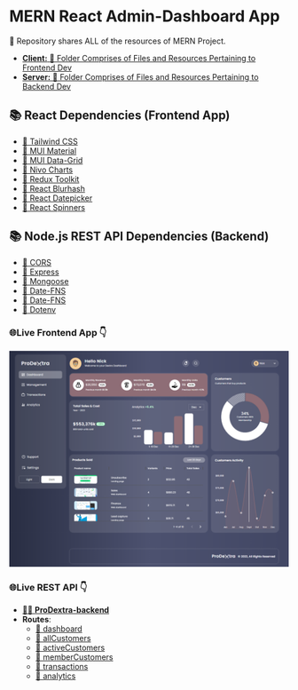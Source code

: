 # MERN React Admin-Dashboard App

🚀 Repository shares ALL of the resources of MERN Project.

- [**Client:** 🔗 Folder Comprises of Files and Resources Pertaining to Frontend Dev](https://github.com/femiaros/ProDextra-fullstack-admin/tree/master/client/)
- [**Server:** 🔗 Folder Comprises of Files and Resources Pertaining to Backend Dev](https://github.com/femiaros/ProDextra-fullstack-admin/tree/master/server/)

## 📚 React Dependencies (Frontend App)

- [🔗 Tailwind CSS](https://v2.tailwindcss.com/docs/)
- [🔗 MUI Material](https://www.npmjs.com/package/@mui/material/)
- [🔗 MUI Data-Grid](https://mui.com/x/api/data-grid/data-grid/)
- [🔗 Nivo Charts](https://nivo.rocks/)
- [🔗 Redux Toolkit](https://redux-toolkit.js.org/)
- [🔗 React Blurhash](https://blurha.sh/)
- [🔗 React Datepicker](https://www.npmjs.com/package/react-datepicker/)
- [🔗 React Spinners](https://www.npmjs.com/package/react-spinners/)

## 📚 Node.js REST API Dependencies (Backend)

- [🔗 CORS](https://www.npmjs.com/package/cors/)
- [🔗 Express](https://www.npmjs.com/package/express/)
- [🔗 Mongoose](https://mongoosejs.com/)
- [🔗 Date-FNS](https://www.npmjs.com/package/date-fns/)
- [🔗 Date-FNS](https://www.npmjs.com/package/date-fns/)
- [🔗 Dotenv](https://www.npmjs.com/package/dotenv/)

### 🌐Live Frontend App 👇

[![🔗Live Frontend App](/client/public/prodextra-dashboard-dark.png)](https://prodextra-frontend.onrender.com)

### 🌐Live REST API 👇

- [🔗🔗 **ProDextra-backend**](https://prodextra-backend.onrender.com/)
- **Routes**:
  - [🔗 dashboard](https://prodextra-backend.onrender.com/dashboard)
  - [🔗 allCustomers](https://prodextra-backend.onrender.com/dashboard/management/customers)
  - [🔗 activeCustomers](https://prodextra-backend.onrender.com/dashboard/management/actives)
  - [🔗 memberCustomers](https://prodextra-backend.onrender.com/dashboard/management/members)
  - [🔗 transactions](https://prodextra-backend.onrender.com/dashboard/management/transactions)
  - [🔗 analytics](https://prodextra-backend.onrender.com/dashboard/management/analytics)
